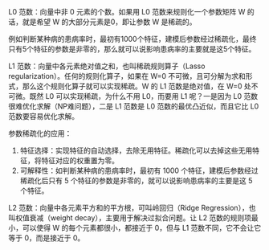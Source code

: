 L0 范数：向量中非 0 元素的个数。如果用 L0 范数来规则化一个参数矩阵 W 的话，就是希望 W 的大部分元素是0，即让参数 W 是稀疏的。

例如判断某种病的患病率时，最初有1000个特征，建模后参数经过稀疏化，最终只有5个特征的参数是非零的，那么就可以说影响患病率的主要就是这5个特征。

L1 范数：向量中各元素绝对值之和，也叫稀疏规则算子（Lasso regularization）。任何的规则化算子，如果在 W=0 不可微，且可分解为求和形式，那么这个规则化算子就可以实现稀疏。W 的 L1 范数是绝对值，在 W=0 处不可微。既然 L0 可以实现稀疏，为什么不用 L0，而要用 L1 呢？一是因为 L0 范数很难优化求解（NP难问题），二是 L1 范数是 L0 范数的最优凸近似，而且它比 L0 范数要容易优化求解。

参数稀疏化的应用：

1. 特征选择：实现特征的自动选择，去除无用特征。稀疏化可以去掉这些无用特征，将特征对应的权重置为零。
2. 可解释性：如判断某种病的患病率时，最初有 1000 个特征，建模后参数经过稀疏化后只有 5 个特征的参数是非零的，就可以说影响患病率的主要是这 5 个特征。

L2 范数：向量中各元素平方和的平方根，可叫岭回归（Ridge Regression），也叫权值衰减（weight decay），主要用于解决过拟合问题。让 L2 范数的规则项最小，可以使得 W 的每个元素都很小，都接近于 0，但与 L1 范数不同，它不会让它等于 0，而是接近于 0。

